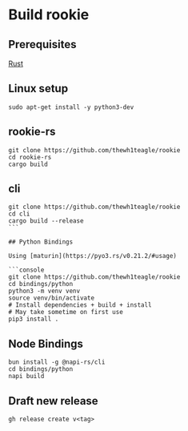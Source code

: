 # Build rookie

## Prerequisites

[Rust](https://www.rust-lang.org/tools/install)

## Linux setup

```console
sudo apt-get install -y python3-dev
```

## rookie-rs

```console
git clone https://github.com/thewh1teagle/rookie
cd rookie-rs
cargo build
```

## cli

````console
git clone https://github.com/thewh1teagle/rookie
cd cli
cargo build --release
```

## Python Bindings

Using [maturin](https://pyo3.rs/v0.21.2/#usage)

```console
git clone https://github.com/thewh1teagle/rookie
cd bindings/python
python3 -m venv venv
source venv/bin/activate
# Install dependencies + build + install
# May take sometime on first use
pip3 install .
````

## Node Bindings

```console
bun install -g @napi-rs/cli
cd bindings/python
napi build
```

## Draft new release

```console
gh release create v<tag>
```
